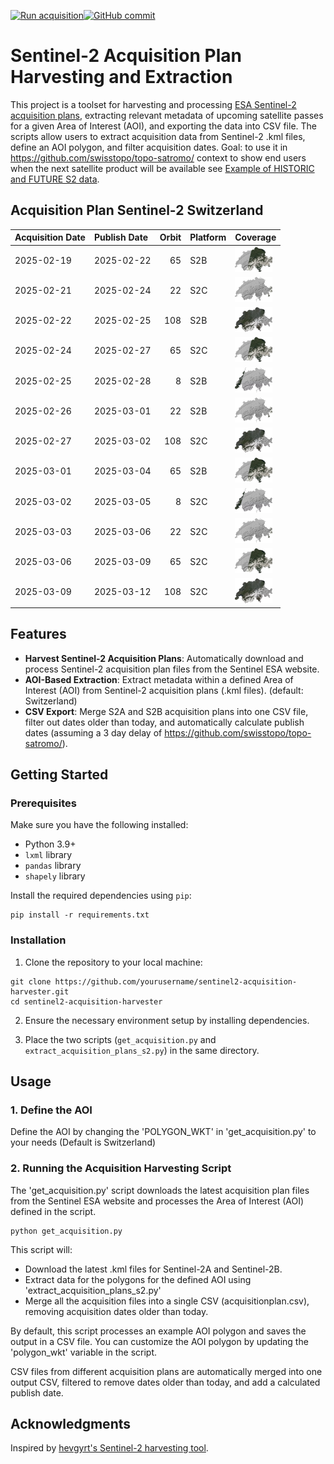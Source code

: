 [![Run acquisition](https://github.com/davidoesch/Sentinel-2-Acquisition-Plan-Harvesting/actions/workflows/run_acquisition.yml/badge.svg)](https://github.com/davidoesch/Sentinel-2-Acquisition-Plan-Harvesting/actions/workflows/run_acquisition.yml)[![GitHub commit](https://img.shields.io/github/last-commit/davidoesch/Sentinel-2-Acquisition-Plan-Harvesting)](https://github.com/davidoesch/Sentinel-2-Acquisition-Plan-Harvesting/commits/main)

# Sentinel-2 Acquisition Plan Harvesting and Extraction

This project is a toolset for harvesting and processing [ESA Sentinel-2 acquisition plans](https://sentinel.esa.int/web/sentinel/copernicus/sentinel-2/acquisition-plans), extracting relevant metadata of upcoming satellite passes for a given Area of Interest (AOI), and exporting the data into CSV file. The scripts allow users to extract acquisition data from Sentinel-2 .kml files, define an AOI polygon, and filter acquisition dates. Goal: to use it in https://github.com/swisstopo/topo-satromo/ context to show end users when the next satellite product will be available see [Example of HISTORIC and FUTURE S2 data](https://davidoesch.github.io/Sentinel-2-Acquisition-Plan-Harvesting/calendar.html).

## Acquisition Plan Sentinel-2 Switzerland
| Acquisition Date   | Publish Date   |   Orbit | Platform   | Coverage                    |
|:-------------------|:---------------|--------:|:-----------|:----------------------------|
| 2025-02-19         | 2025-02-22     |      65 | S2B        | ![Coverage](assets/65.png)  |
| 2025-02-21         | 2025-02-24     |      22 | S2C        | ![Coverage](assets/22.png)  |
| 2025-02-22         | 2025-02-25     |     108 | S2B        | ![Coverage](assets/108.png) |
| 2025-02-24         | 2025-02-27     |      65 | S2C        | ![Coverage](assets/65.png)  |
| 2025-02-25         | 2025-02-28     |       8 | S2B        | ![Coverage](assets/8.png)   |
| 2025-02-26         | 2025-03-01     |      22 | S2B        | ![Coverage](assets/22.png)  |
| 2025-02-27         | 2025-03-02     |     108 | S2C        | ![Coverage](assets/108.png) |
| 2025-03-01         | 2025-03-04     |      65 | S2B        | ![Coverage](assets/65.png)  |
| 2025-03-02         | 2025-03-05     |       8 | S2C        | ![Coverage](assets/8.png)   |
| 2025-03-03         | 2025-03-06     |      22 | S2C        | ![Coverage](assets/22.png)  |
| 2025-03-06         | 2025-03-09     |      65 | S2C        | ![Coverage](assets/65.png)  |
| 2025-03-09         | 2025-03-12     |     108 | S2C        | ![Coverage](assets/108.png) |

## Features

- **Harvest Sentinel-2 Acquisition Plans**: Automatically download and process Sentinel-2 acquisition plan files from the Sentinel ESA website.
- **AOI-Based Extraction**: Extract metadata within a defined Area of Interest (AOI) from Sentinel-2 acquisition plans (.kml files). (default: Switzerland)
- **CSV Export**: Merge S2A and S2B  acquisition plans into one CSV file, filter out dates older than today, and automatically calculate publish dates (assuming a 3 day delay of https://github.com/swisstopo/topo-satromo/).

## Getting Started

### Prerequisites

Make sure you have the following installed:

- Python 3.9+
- `lxml` library
- `pandas` library
- `shapely` library

Install the required dependencies using `pip`:

```
pip install -r requirements.txt
```
### Installation
1. Clone the repository to your local machine:

```
git clone https://github.com/yourusername/sentinel2-acquisition-harvester.git
cd sentinel2-acquisition-harvester
```
2. Ensure the necessary environment setup by installing dependencies.

3. Place the two scripts (`get_acquisition.py` and `extract_acquisition_plans_s2.py`) in the same directory.

## Usage
### 1. Define the AOI
Define the AOI by changing the 'POLYGON_WKT' in 'get_acquisition.py' to your needs (Default is Switzerland)

### 2. Running the Acquisition Harvesting Script
The 'get_acquisition.py' script downloads the latest acquisition plan files from the Sentinel ESA website and processes the Area of Interest (AOI) defined in the script.
```
python get_acquisition.py
```
This script will:

- Download the latest .kml files for Sentinel-2A and Sentinel-2B.
- Extract data for the polygons for the defined AOI using  'extract_acquisition_plans_s2.py'
- Merge all the acquisition files into a single CSV (acquisitionplan.csv), removing acquisition dates older than today.

By default, this script processes an example AOI polygon and saves the output in a CSV file. You can customize the AOI polygon by updating the 'polygon_wkt' variable in the script.

CSV files from different acquisition plans are automatically merged into one output CSV, filtered to remove dates older than today, and add a calculated publish date.

## Acknowledgments
Inspired by [hevgyrt's Sentinel-2 harvesting tool](https://github.com/hevgyrt/harvest_sentinel_acquisition_plans/).



